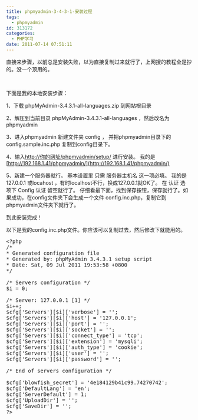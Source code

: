 ```yaml
---
title: phpmyadmin-3-4-3-1-安装过程
tags:
  - phpmyadmin
id: 313172
categories:
  - PHP学习
date: 2011-07-14 07:51:11
---
```


直接来步骤，以前总是安装失败，以为直接复制过来就行了，上网搜的教程全是抄的。没一个顶用的。

<wbr>

下面是我的本地安装步骤：

1、下载 phpMyAdmin-3.4.3.1-all-languages.zip 到网站根目录

2、解压到当前目录 phpMyAdmin-3.4.3.1-all-languages ，然后改名为phpmyadmin

3、进入phpmyadmin 新建文件夹 config ， 并把phpmyadmin目录下的 config.sample.inc.php 复制到config目录下。

4、输入[http://你的网址/phpmyadmin/setup/](http://xn--6qqv5qbo2armh/phpmyadmin/setup/) 进行安装。 我的是 [http://192.168.1.41/phpmyadmin/](http://192.168.1.41/phpmyadmin/)

5、新建一个服务器就行。 基本设置里 只需 服务器主机名 这一项必填。 我的是127.0.0.1 或locahost ，有时localhost不行，换成127.0.0.1就OK了。 在 认证 选 项下 Config 认证 留空就行了。 仔细看最下面，找到保存按钮，保存就行了。如果成功，在config文件夹下会生成一个文件 config.inc.php，复制它到phpmyadmin文件夹下就行了。

到此安装完成！

以下是我<wbr>的config.inc.php文件。你应该可以复制过去，然后修改下就能用的。

<pre>
&lt;?php
/*
* Generated configuration file
* Generated by: phpMyAdmin 3.4.3.1 setup script
* Date: Sat, 09 Jul 2011 19:53:58 +0800
*/

/* Servers configuration */
$i = 0;

/* Server: 127.0.0.1 [1] */
$i++;
$cfg[&#39;Servers&#39;][$i][&#39;verbose&#39;] = &#39;&#39;;
$cfg[&#39;Servers&#39;][$i][&#39;host&#39;] = &#39;127.0.0.1&#39;;
$cfg[&#39;Servers&#39;][$i][&#39;port&#39;] = &#39;&#39;;
$cfg[&#39;Servers&#39;][$i][&#39;socket&#39;] = &#39;&#39;;
$cfg[&#39;Servers&#39;][$i][&#39;connect_type&#39;] = &#39;tcp&#39;;
$cfg[&#39;Servers&#39;][$i][&#39;extension&#39;] = &#39;mysqli&#39;;
$cfg[&#39;Servers&#39;][$i][&#39;auth_type&#39;] = &#39;cookie&#39;;
$cfg[&#39;Servers&#39;][$i][&#39;user&#39;] = &#39;&#39;;
$cfg[&#39;Servers&#39;][$i][&#39;password&#39;] = &#39;&#39;;

/* End of servers configuration */

$cfg[&#39;blowfish_secret&#39;] = &#39;4e184129b41c99.74270742&#39;;
$cfg[&#39;DefaultLang&#39;] = &#39;en&#39;;
$cfg[&#39;ServerDefault&#39;] = 1;
$cfg[&#39;UploadDir&#39;] = &#39;&#39;;
$cfg[&#39;SaveDir&#39;] = &#39;&#39;;
?&gt;

</pre>